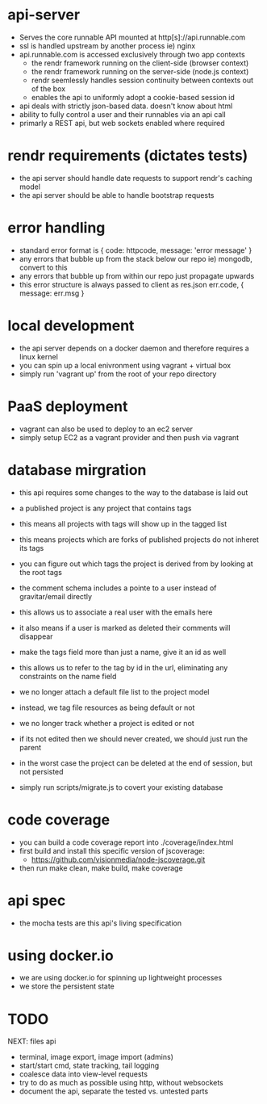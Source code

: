 api-server
==========

* Serves the core runnable API mounted at http[s]://api.runnable.com
* ssl is handled upstream by another process ie) nginx
* api.runnable.com is accessed exclusively through two app contexts
  * the rendr framework running on the client-side (browser context)
  * the rendr framework running on the server-side (node.js context)
  * rendr seemlessly handles session continuity between contexts out of the box
  * enables the api to uniformly adopt a cookie-based session id
* api deals with strictly json-based data. doesn't know about html
* ability to fully control a user and their runnables via an api call
* primarly a REST api, but web sockets enabled where required

rendr requirements (dictates tests)
===================================

* the api server should handle date requests to support rendr's caching model
* the api server should be able to handle bootstrap requests

error handling
==============

* standard error format is { code: httpcode, message: 'error message' }
* any errors that bubble up from the stack below our repo ie) mongodb, convert to this
* any errors that bubble up from within our repo just propagate upwards
* this error structure is always passed to client as res.json err.code, { message: err.msg }

local development
=================

* the api server depends on a docker daemon and therefore requires a linux kernel
* you can spin up a local enivronment using vagrant + virtual box
* simply run 'vagrant up' from the root of your repo directory

PaaS deployment
===============

* vagrant can also be used to deploy to an ec2 server
* simply setup EC2 as a vagrant provider and then push via vagrant

database mirgration
===================

* this api requires some changes to the way to the database is laid out
* a published project is any project that contains tags
* this means all projects with tags will show up in the tagged list
* this means projects which are forks of published projects do not inheret its tags
* you can figure out which tags the project is derived from by looking at the root tags

* the comment schema includes a pointe to a user instead of gravitar/email directly
* this allows us to associate a real user with the emails here
* it also means if a user is marked as deleted their comments will disappear

* make the tags field more than just a name, give it an id as well
* this allows us to refer to the tag by id in the url, eliminating any constraints on the name field

* we no longer attach a default file list to the project model
* instead, we tag file resources as being default or not

* we no longer track whether a project is edited or not
* if its not edited then we should never created, we should just run the parent
* in the worst case the project can be deleted at the end of session, but not persisted

* simply run scripts/migrate.js to covert your existing database

code coverage
=============

* you can build a code coverage report into ./coverage/index.html
* first build and install this specific version of jscoverage:
  * https://github.com/visionmedia/node-jscoverage.git
* then run make clean, make build, make coverage

api spec
========

* the mocha tests are this api's living specification

using docker.io
===============

* we are using docker.io for spinning up lightweight processes
* we store the persistent state

TODO
====

NEXT: files api
* terminal, image export, image import (admins)
* start/start cmd, state tracking, tail logging
* coalesce data into view-level requests
* try to do as much as possible using http, without websockets
* document the api, separate the tested vs. untested parts